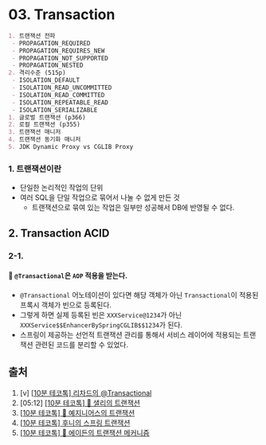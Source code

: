 # 03. Transaction

```markdown
1. 트랜잭션 전파
 - PROPAGATION_REQUIRED
 - PROPAGATION_REQUIRES_NEW
 - PROPAGATION_NOT_SUPPORTED
 - PROPAGATION_NESTED
2. 격리수준 (515p)
 - ISOLATION_DEFAULT
 - ISOLATION_READ_UNCOMMITTED
 - ISOLATION_READ_COMMITTED
 - ISOLATION_REPEATABLE_READ
 - ISOLATION_SERIALIZABLE
1. 글로벌 트랜잭션 (p366)
2. 로컬 트랜잭션 (p355)
3. 트랜잭션 매니저
4. 트랜잭션 동기화 매니저
5. JDK Dynamic Proxy vs CGLIB Proxy
```

### 1. 트랜잭션이란
- 단일한 논리적인 작업의 단위
- 여러 SQL을 단일 작업으로 묶어서 나눌 수 없게 만든 것
  - 트랜잭션으로 묶여 있는 작업은 일부만 성공해서 DB에 반영될 수 없다.

## 2. Transaction ACID
### 2-1. 


#### 🔵 `@Transactional`은 `AOP` 적용을 받는다.
- `@Transactional` 어노테이션이 있다면 해당 객체가 아닌 `Transactional`이 적용된 프록시 객체가 빈으로 등록된다. 
- 그렇게 하면 실제 등록된 빈은 `XXXService@1234`가 아닌 `XXXService$$EnhancerBySpringCGLIB$$1234`가 된다.
- 스프링이 제공하는 선언적 트랜잭션 관리를 통해서 서비스 레이어에 적용되는 트랜잭션 관련된 코드를 분리할 수 있었다.


## 출처
1. [v] [[10분 테코톡] 리차드의 @Transactional](https://www.youtube.com/watch?v=taAp_u83MwA&t=420s)
2. [05:12] [[10분 테코톡] 🐤 샐리의 트랜잭션](https://www.youtube.com/watch?v=aX9c7z9l_u8)
3. [[10분 테코톡] 🌼 예지니어스의 트랜잭션](https://www.youtube.com/watch?v=e9PC0sroCzc&t=19s)
4. [[10분 테코톡] 후니의 스프링 트랜잭션](https://www.youtube.com/watch?v=cc4M-GS9DoY&t=660s)
5. [[10분 테코톡] 🙊 에이든의 트랜잭션 메커니즘](https://www.youtube.com/watch?v=ImvYNlF_saE)

